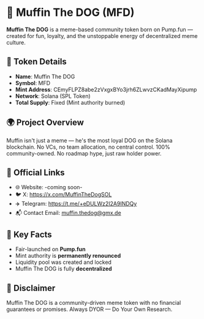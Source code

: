 # 🐶 Muffin The DOG (MFD)

**Muffin The DOG** is a meme-based community token born on Pump.fun — created for fun, loyalty, and the unstoppable energy of decentralized meme culture.

## 🔹 Token Details

- **Name**: Muffin The DOG
- **Symbol**: MFD
- **Mint Address**: CEmyFLPZ8abe2zVxgxBYo3jrh6ZLwvzCKadMayXipump
- **Network**: Solana (SPL Token)
- **Total Supply**: Fixed (Mint authority burned)

## 🌍 Project Overview

Muffin isn't just a meme — he's the most loyal DOG on the Solana blockchain. No VCs, no team allocation, no central control. 100% community-owned. No roadmap hype, just raw holder power.

## 🔗 Official Links

- 🌐 Website: -coming soon-
- 🐦 X: https://x.com/MuffinTheDogSOL
- ✈️ Telegram: https://t.me/+eDULWz2I2A9INDQy
- 📬 Contact Email: muffin.thedog@gmx.de

## 🧾 Key Facts

- Fair-launched on **Pump.fun**
- Mint authority is **permanently renounced**
- Liquidity pool was created and locked
- Muffin The DOG is fully **decentralized**

## 📜 Disclaimer

Muffin The DOG is a community-driven meme token with no financial guarantees or promises. Always DYOR — Do Your Own Research.

